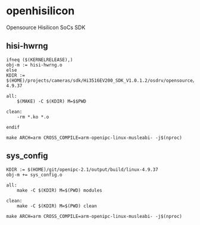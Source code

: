 # openhisilicon

Opensource Hisilicon SoCs SDK



## hisi-hwrng

```
ifneq ($(KERNELRELEASE),)
obj-m := hisi-hwrng.o
else
KDIR := $(HOME)/projects/cameras/sdk/Hi3516EV200_SDK_V1.0.1.2/osdrv/opensource/kernel/linux-4.9.37

all:
	$(MAKE) -C $(KDIR) M=$$PWD

clean:
	-rm *.ko *.o

endif

```

```
make ARCH=arm CROSS_COMPILE=arm-openipc-linux-musleabi- -j$(nproc)
```



## sys_config

```
KDIR := $(HOME)/git/openipc-2.1/output/build/linux-4.9.37
obj-m += sys_config.o

all:
	make -C $(KDIR) M=$(PWD) modules

clean:
	make -C $(KDIR) M=$(PWD) clean
```

```
make ARCH=arm CROSS_COMPILE=arm-openipc-linux-musleabi- -j$(nproc)
````



